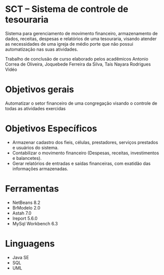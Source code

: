 # SCT – Sistema de controle de tesouraria
Sistema para gerenciamento de movimento financeiro, armazenamento de dados, receitas, despesas e relatórios
de uma tesouraria, visando atender as necessidades de uma igreja de médio porte que não possui automatização nas suas atividades. 

Trabalho de conclusão de curso elaborado pelos acadêmicos Antonio Correa de Oliveira, Joquebede Ferreira
da Silva, Taís Nayara Rodrigues Vidéo

# Objetivos gerais
Automatizar o setor financeiro de uma congregação visando o controle de
todas as atividades exercidas

# Objetivos Específicos
- Armazenar cadastro dos fieis, células, prestadores, serviços prestados e
usuários do sistema.
- Contabilizar o movimento financeiro (Despesas, receitas, investimentos e
balancetes).
- Gerar relatórios de entradas e saídas financeiras, com exatidão das
informações armazenadas.

# Ferramentas
- NetBeans 8.2
- BrModelo 2.0
- Astah 7.0
- Ireport 5.6.0
- MySql Workbench 6.3

# Linguagens
- Java SE
- SQL
- UML 



